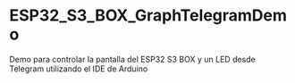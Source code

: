# ESP32_S3_BOX_GraphTelegramDemo
Demo para controlar la pantalla del ESP32 S3 BOX y un LED desde Telegram utilizando el IDE de Arduino
